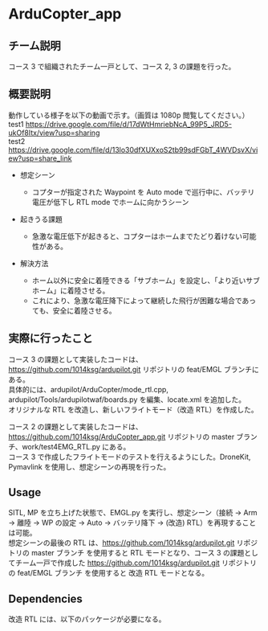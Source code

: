 # ArduCopter_app

## チーム説明
コース 3 で組織されたチーム一戸として、コース 2, 3 の課題を行った。  

## 概要説明
動作している様子を以下の動画で示す。（画質は 1080p 閲覧してください。）  
test1 https://drive.google.com/file/d/17dWtHmriebNcA_99P5_JRD5-ukOf8Itx/view?usp=sharing  
test2 https://drive.google.com/file/d/13lo30dfXUXxoS2tb99sdFGbT_4WVDsvX/view?usp=share_link  

- 想定シーン
    - コプターが指定された Waypoint を Auto mode で巡行中に、バッテリ電圧が低下し RTL mode でホームに向かうシーン

- 起きうる課題
    - 急激な電圧低下が起きると、コプターはホームまでたどり着けない可能性がある。

- 解決方法
    - ホーム以外に安全に着陸できる「サブホーム」を設定し、「より近いサブホーム」に着陸させる。
    - これにより、急激な電圧降下によって継続した飛行が困難な場合であっても、安全に着陸させる。

## 実際に行ったこと
コース 3 の課題として実装したコードは、https://github.com/1014ksg/ardupilot.git リポジトリの feat/EMGL ブランチにある。  
具体的には、ardupilot/ArduCopter/mode_rtl.cpp, ardupilot/Tools/ardupilotwaf/boards.py を編集、locate.xml を追加した。  
オリジナルな RTL を改造し、新しいフライトモード（改造 RTL）を作成した。 

コース 2 の課題として実装したコードは、https://github.com/1014ksg/ArduCopter_app.git リポジトリの master ブランチ、work/test4EMG_RTL.py にある。  
コース 3 で作成したフライトモードのテストを行えるようにした。DroneKit, Pymavlink を使用し、想定シーンの再現を行った。    

## Usage
SITL, MP を立ち上げた状態で、EMGL.py を実行し、想定シーン（接続 → Arm → 離陸 → WP の設定 → Auto → バッテリ降下 → (改造) RTL）を再現することは可能。  
想定シーンの最後の RTL は、https://github.com/1014ksg/ardupilot.git リポジトリの master ブランチ を使用すると RTL モードとなり、コース 3 の課題としてチーム一戸で作成した https://github.com/1014ksg/ardupilot.git リポジトリの feat/EMGL ブランチ を使用すると 改造 RTL モードとなる。  

## Dependencies
改造 RTL には、以下のパッケージが必要になる。
``` sudo apt install librapidxml-dev -y



